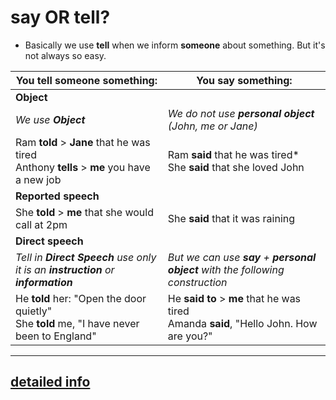 # say OR tell?

* Basically we use **tell** when we inform **someone** about something. But it's not always so easy.

| **You tell someone something:** | **You say something:** |
| --- | --- |
| **Object** ||
| *We use **Object*** | *We do not use **personal object** (John, me or Jane)* |
| Ram **told** > **Jane** that he was tired</br>Anthony **tells** > **me** you have a new job | Ram **said** that he was tired*</br>She **said** that she loved John |
| **Reported speech** ||
| She **told** > **me** that she would call at 2pm | She **said** that it was raining |
| **Direct speech** ||
| *Tell in **Direct Speech** use only it is an **instruction** or **information*** | *But we can use **say** + **personal object** with the following construction* |
| He **told** her: "Open the door quietly"</br>She **told** me, "I have never been to England" | He **said to** > **me** that he was tired</br>Amanda **said**, "Hello John. How are you?" |

---
[detailed info](https://www.englishclub.com/vocabulary/cw-say-tell.htm)
---
